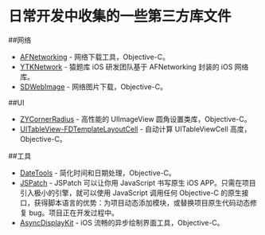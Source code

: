 # 日常开发中收集的一些第三方库文件

##网络
* [AFNetworking](https://github.com/AFNetworking/AFNetworking) - 网络下载工具，Objective-C。
* [YTKNetwork](https://github.com/yuantiku/YTKNetwork) - 猿题库 iOS 研发团队基于 AFNetworking 封装的 iOS 网络库。
* [SDWebImage](https://github.com/rs/SDWebImage) - 网络图片下载，Objective-C。
	
	





##UI
* [ZYCornerRadius](https://github.com/liuzhiyi1992/ZYCornerRadius) - 高性能的 UIImageView 圆角设置类库，Objective-C。
* [UITableView-FDTemplateLayoutCell](https://github.com/forkingdog/UITableView-FDTemplateLayoutCell) - 自动计算 UITableViewCell 高度，Objective-C。





##工具
* [DateTools](https://github.com/MatthewYork/DateTools) - 简化时间和日期处理，Objective-C。
* [JSPatch](https://github.com/bang590/JSPatch) - JSPatch 可以让你用 JavaScript 书写原生 iOS APP。只需在项目引入极小的引擎，就可以使用 JavaScript 调用任何 Objective-C 的原生接口，获得脚本语言的优势：为项目动态添加模块，或替换项目原生代码动态修复 bug。项目正在开发过程中。
* [AsyncDisplayKit](https://github.com/facebook/AsyncDisplayKit) - iOS 流畅的异步绘制界面工具，Objective-C。
